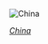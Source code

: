 
![China](https://www.gstatic.com/prettyearth/assets/full/2316.jpg)

*[China](https://www.google.com/maps/@31.240638,85.092322,15z/data=!3m1!1e3)*
